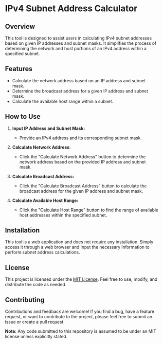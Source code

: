 # IPv4 Subnet Address Calculator

## Overview

This tool is designed to assist users in calculating IPv4 subnet addresses based on given IP addresses and subnet masks. It simplifies the process of determining the network and host portions of an IPv4 address within a specified subnet.

## Features

- Calculate the network address based on an IP address and subnet mask.
- Determine the broadcast address for a given IP address and subnet mask.
- Calculate the available host range within a subnet.

## How to Use

1. **Input IP Address and Subnet Mask:**
   - Provide an IPv4 address and its corresponding subnet mask.

2. **Calculate Network Address:**
   - Click the "Calculate Network Address" button to determine the network address based on the provided IP address and subnet mask.

3. **Calculate Broadcast Address:**
   - Click the "Calculate Broadcast Address" button to calculate the broadcast address for the given IP address and subnet mask.

4. **Calculate Available Host Range:**
   - Click the "Calculate Host Range" button to find the range of available host addresses within the specified subnet.

## Installation

This tool is a web application and does not require any installation. Simply access it through a web browser and input the necessary information to perform subnet address calculations.

## License

This project is licensed under the [MIT License](LICENSE). Feel free to use, modify, and distribute the code as needed.
## Contributing

Contributions and feedback are welcome! If you find a bug, have a feature request, or want to contribute to the project, please feel free to submit an issue or create a pull request.

**Note:** Any code submitted to this repository is assumed to be under an MIT license unless explicitly stated.
